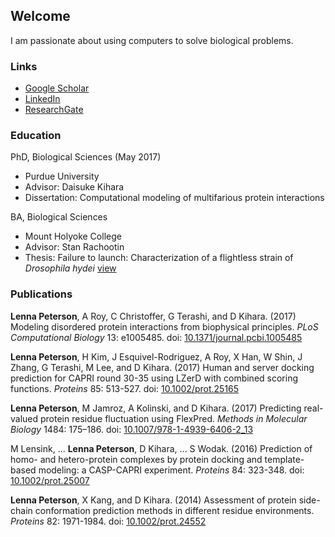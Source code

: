 ## Welcome

I am passionate about using computers to solve biological problems. 

### Links

- <a href="https://scholar.google.com/citations?user=Sd2ZuycAAAAJ" target="_blank">Google Scholar</a>
- <a href="https://www.linkedin.com/in/lennapeterson/" target="_blank">LinkedIn</a>
- <a href="https://www.researchgate.net/profile/Lenna_Peterson" target="_blank">ResearchGate</a>

### Education

PhD, Biological Sciences (May 2017)

- Purdue University
- Advisor: Daisuke Kihara
- Dissertation: Computational modeling of multifarious protein interactions

BA, Biological Sciences

- Mount Holyoke College
- Advisor: Stan Rachootin
- Thesis: Failure to launch: Characterization of a flightless strain of _Drosophila hydei_ <a href="http://hdl.handle.net/10166/764" target="_blank">view</a>

### Publications

**Lenna Peterson**, A Roy, C Christoffer, G Terashi, and D Kihara. (2017) Modeling disordered protein interactions from biophysical principles. _PLoS Computational Biology_ 13: e1005485. doi: <a href="http://dx.doi.org/10.1371/journal.pcbi.1005485" target="_blank">10.1371/journal.pcbi.1005485</a>

**Lenna Peterson**, H Kim, J Esquivel-Rodriguez, A Roy, X Han, W Shin, J Zhang, G Terashi, M Lee, and D Kihara. (2017) Human and server docking prediction for CAPRI round 30-35 using LZerD with combined scoring functions. _Proteins_ 85: 513-527. doi: <a href="http://dx.doi.org/10.1002/prot.25165" target="_blank">10.1002/prot.25165</a>

**Lenna Peterson**, M Jamroz, A Kolinski, and D Kihara. (2017) Predicting real-valued protein residue fluctuation using FlexPred. _Methods in Molecular Biology_ 1484: 175–186. doi: <a href="http://dx.doi.org/10.1007/978-1-4939-6406-2_13" target="_blank">10.1007/978-1-4939-6406-2_13</a>

M Lensink, ... **Lenna Peterson**, D Kihara, ... S Wodak. (2016) Prediction of homo- and hetero-protein complexes by protein docking and template-based modeling: a CASP-CAPRI experiment. _Proteins_ 84: 323-348. doi: <a href="http://dx.doi.org/10.1002/prot.25007" target="_blank">10.1002/prot.25007</a>

**Lenna Peterson**, X Kang, and D Kihara. (2014) Assessment of protein side-chain conformation prediction methods in different residue environments. _Proteins_ 82: 1971-1984. doi: <a href="http://dx.doi.org/10.1002/prot.24552" target="_blank">10.1002/prot.24552</a>
